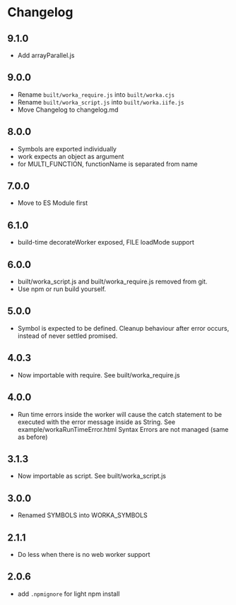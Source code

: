 # Changelog


## 9.1.0

 * Add arrayParallel.js

## 9.0.0

 * Rename `built/worka_require.js` into `built/worka.cjs`
 * Rename `built/worka_script.js` into `built/worka.iife.js`
 * Move Changelog to changelog.md

## 8.0.0

 * Symbols are exported individually
 * work expects an object as argument
 * for MULTI_FUNCTION, functionName is separated from name

## 7.0.0

 * Move to ES Module first

## 6.1.0

 * build-time decorateWorker exposed, FILE loadMode support

## 6.0.0

 * built/worka_script.js and built/worka_require.js removed from git.
 * Use npm or run build yourself.

## 5.0.0

 * Symbol is expected to be defined. Cleanup behaviour after error occurs, instead of never settled promised.

## 4.0.3

 * Now importable with require. See built/worka_require.js

## 4.0.0

 * Run time errors inside the worker will cause the catch statement to be executed with the error message inside as String. See example/workaRunTimeError.html Syntax Errors are not managed (same as before)

## 3.1.3

 * Now importable as script. See built/worka_script.js

## 3.0.0

 * Renamed SYMBOLS into WORKA_SYMBOLS

## 2.1.1

 * Do less when there is no web worker support

## 2.0.6

 * add `.npmignore` for light npm install